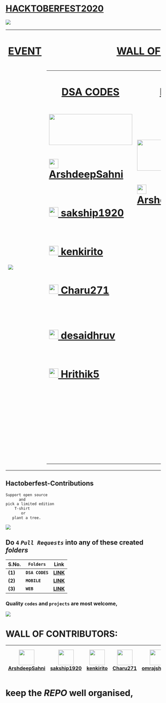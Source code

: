 # [HACKTOBERFEST2020](https://hacktoberfest.digitalocean.com/)

<a href="https://hacktoberfest.digitalocean.com/"><img src="https://res.cloudinary.com/practicaldev/image/fetch/s--F2dUk6XP--/c_imagga_scale,f_auto,fl_progressive,h_420,q_auto,w_1000/https://dev-to-uploads.s3.amazonaws.com/i/2gkfxydka19y491lh63n.jpg"></a>
<table>
      <tr>
            <th><h1><a href="https://hacktoberfest.digitalocean.com/">EVENT</a></h1></th>
      <th><h1><a href="#wall">WALL OF CONTRIBUTORS</a></h1></th>
      </tr>
      <tr>
            <td><a href="https://hacktoberfest.digitalocean.com/"><img src="https://avatars3.githubusercontent.com/u/71652614?s=400&v=4"></a></td>
            <td>
                  <table>
                        <tr>
                        <th><h1><a href="https://github.com/ArshdeepSahni/Hacktoberfest-Contributions/tree/main/DSA%20CODES">DSA CODES</a></h1></th>
                        <th><h1><a href="https://github.com/ArshdeepSahni/Hacktoberfest-Contributions/tree/main/MOBILE">MOBILE</a></h1></th>
                        <th><h1><a href="https://github.com/ArshdeepSahni/Hacktoberfest-Contributions/tree/main/WEB">WEB</a></h1></th>
                        </tr>
                        <tr>
                              <td><br><img width=270 height=100 src="https://simplesnippets.tech/wp-content/uploads/2019/04/data-structures-and-algorithms-course-for-beginners1.jpg"><br><h1><a href="https://github.com/ArshdeepSahni"><img  height=30 width=30 src="https://avatars1.githubusercontent.com/u/56549294?s=460&u=b7186b77504fd4e6a9edce2287973b4843521010&v=4"> ArshdeepSahni</a></h1><br><h1><a href="https://github.com/sakship1920"><img  height=30 width=30 src="https://avatars0.githubusercontent.com/u/64771223?s=400&v=4"> sakship1920</a></h1><br><h1><a href="https://github.com/kenkirito"><img  height=30 width=30 src="https://avatars0.githubusercontent.com/u/68530218?s=400&u=dc6d15911bcb188d87d3e2249de7c19ce7d5234f&v=4"> kenkirito</a></h1><br><h1><a href="https://github.com/Charu271"><img  height=30 width=30 src="https://avatars0.githubusercontent.com/u/60181628?s=400&u=d1760e958bbc86a8346a17906fccacb241277eb8&v=4"> Charu271</a></h1><br><br><h1><a href="https://github.com/desaidhruv"><img  height=30 width=30 src="https://avatars3.githubusercontent.com/u/40533390?s=400&u=df848c691d9f62cde541b07545b9ded712b509b5&v=4"> desaidhruv</a></h1><br><h1><a href="https://github.com/Hrithik5"><img  height=30 width=30 src="https://avatars2.githubusercontent.com/u/60300927?s=400&u=353fa79c5ec18f9ed354737199d1764a18ec469e&v=4"> Hrithik5</a></h1><br><br><br><br><br><br><br><br><br><br><br><br>
</td>
                              <td><img width=270 height=100 src="https://www.angelseoservices.com/wp-content/uploads/2020/04/mobile-app-development-for-startup-owners.jpeg"><br><h1><a href="https://github.com/ArshdeepSahni"><img  height=30 width=30 src="https://avatars1.githubusercontent.com/u/56549294?s=460&u=b7186b77504fd4e6a9edce2287973b4843521010&v=4"> ArshdeepSahni</a></h1><br><br><br><br><br><br><br><br><br><br><br><br><br><br><br><br><br><br><br><br><br><br><br><br><br><br><br><br><br><br><br><br><br><br><br></td>
                              <td><img width=270 height=100 src="https://miro.medium.com/max/1200/1*pE2fOVDikEUwiQJlh4ggzg.jpeg"><br><h1><a href="https://github.com/ArshdeepSahni"><img  height=30 width=30 src="https://avatars1.githubusercontent.com/u/56549294?s=460&u=b7186b77504fd4e6a9edce2287973b4843521010&v=4"> ArshdeepSahni</a></h1><br><h1><a href="https://github.com/sakship1920"><img  height=30 width=30 src="https://avatars0.githubusercontent.com/u/64771223?s=400&v=4"> sakship1920</a></h1><br><h1><a href="https://github.com/kenkirito"><img  height=30 width=30 src="https://avatars0.githubusercontent.com/u/68530218?s=400&u=dc6d15911bcb188d87d3e2249de7c19ce7d5234f&v=4"> kenkirito</a></h1><br><h1><a href="https://github.com/omrajsharma"><img  height=30 width=30 src="https://avatars0.githubusercontent.com/u/60071210?s=400&u=49d81f669c0b34a1100bbcd4743223e361dad0e8&v=4"> omrajsharma</a></h1><br></h1><br><h1><a href="https://github.com/DEEPAK-crypto"><img  height=30 width=30 src="https://avatars0.githubusercontent.com/u/60153470?s=400&u=6d7a65bf294a8530d195b023b9439c3153ed3666&v=4"> DEEPAK-crypto</a></h1><br><h1><a href="https://github.com/madeinthearcade"><img  height=30 width=30 src="https://avatars2.githubusercontent.com/u/17902617?s=400&u=4641fecd7c4dc45d89150d74855299cdb47f8046&v=4"> madeinthearcade</a></h1><br><br><br><br><br><br><br><br><br><br></td>
                        </tr>
                  </table>
            </td>
      </tr>
</table>

<!--h1><a href="https://github.com/ArshdeepSahni"><img  height=30 width=30 src="https://avatars1.githubusercontent.com/u/56549294?s=460&u=b7186b77504fd4e6a9edce2287973b4843521010&v=4"> ArshdeepSahni</a></h1--->


<!--h1><a href="https://github.com/sakship1920"><img  height=30 width=30 src="https://avatars0.githubusercontent.com/u/64771223?s=400&v=4"> sakship1920</a></h1--->


<!--h1><a href="https://github.com/kenkirito"><img  height=30 width=30 src="https://avatars0.githubusercontent.com/u/68530218?s=400&u=dc6d15911bcb188d87d3e2249de7c19ce7d5234f&v=4"> kenkirito</a></h1--->


<!--h1><a href="https://github.com/Charu271"><img  height=30 width=30 src="https://avatars0.githubusercontent.com/u/60181628?s=400&u=d1760e958bbc86a8346a17906fccacb241277eb8&v=4"> Charu271</a></h1--->


<!--h1><a href="https://github.com/omrajsharma"><img  height=30 width=30 src="https://avatars0.githubusercontent.com/u/600712
10?s=400&u=49d81f669c0b34a1100bbcd4743223e361dad0e8&v=4"> omrajsharma</a></h1--->


## Hactoberfest-Contributions
```css
Support open source 
      and 
pick a limited edition 
    T-shirt 
       or
   plant a tree.
```
<img src="https://hacktoberfest.sensenet.com/img/hacktoberfest_Logo.png">

## Do `4` _`Pull Requests`_ into any of these created _folders_

|**S.No.**|**`Folders`**|**Link**|
|-----|-------|----|
|**(1)**|**`DSA CODES`**|**[LINK](https://github.com/ArshdeepSahni/Hacktoberfest-Contributions/tree/main/DSA%20CODES)**|
|**(2)**|**`MOBILE`**|**[LINK](https://github.com/ArshdeepSahni/Hacktoberfest-Contributions/tree/main/MOBILE)**|
|**(3)**|**`WEB`**|**[LINK](https://github.com/ArshdeepSahni/Hacktoberfest-Contributions/tree/main/WEB)**|

### Quality `codes` and `projects` are most welcome,

<img src="https://devfolio.co/blog/content/images/2020/09/Hacktoberfest-Twitter-2.png">

<h1 id="wall">WALL OF CONTRIBUTORS:</h1>


|<img  height=50 width=50 src="https://avatars1.githubusercontent.com/u/56549294?s=460&u=b7186b77504fd4e6a9edce2287973b4843521010&v=4"><br>[ArshdeepSahni](https://github.com/ArshdeepSahni)|<img  height=50 width=50 src="https://avatars0.githubusercontent.com/u/64771223?s=400&v=4"><br>[sakship1920](https://github.com/sakship1920)|<img  height=50 width=50 src="https://avatars0.githubusercontent.com/u/68530218?s=400&u=dc6d15911bcb188d87d3e2249de7c19ce7d5234f&v=4"><br>[kenkirito](https://github.com/kenkirito)|<img  height=50 width=50 src="https://avatars0.githubusercontent.com/u/60181628?s=400&u=d1760e958bbc86a8346a17906fccacb241277eb8&v=4"><br>[Charu271](https://github.com/Charu271)|<img  height=50 width=50 src="https://avatars0.githubusercontent.com/u/60071210?s=400&u=49d81f669c0b34a1100bbcd4743223e361dad0e8&v=4"><br>[omrajsharma](https://github.com/omrajsharma)|<img  height=50 width=50 src="https://avatars0.githubusercontent.com/u/60153470?s=400&u=6d7a65bf294a8530d195b023b9439c3153ed3666&v=4"><br>[DEEPAK-crypto](https://github.com/DEEPAK-crypto)|<img  height=50 width=50 src="https://avatars3.githubusercontent.com/u/40533390?s=400&u=df848c691d9f62cde541b07545b9ded712b509b5&v=4"><br>[desaidhruv](https://github.com/desaidhruv)|<img  height=50 width=50 src="https://avatars2.githubusercontent.com/u/60300927?s=400&u=353fa79c5ec18f9ed354737199d1764a18ec469e&v=4"><br>[Hrithik5](https://github.com/Hrithik5)|<img  height=50 width=50 src="https://avatars2.githubusercontent.com/u/17902617?s=400&u=4641fecd7c4dc45d89150d74855299cdb47f8046&v=4"><br>[madeinthearcade](https://github.com/madeinthearcade)|
|---|---|---|---|---|---|---|---|---|





# keep the _REPO_ well organised,
